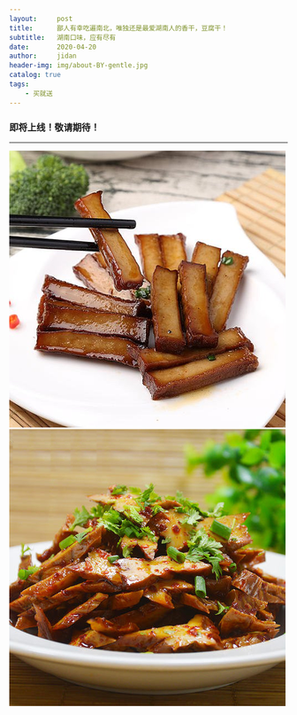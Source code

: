 ```yaml
---
layout:     post
title:      鄙人有幸吃遍南北，唯独还是最爱湖南人的香干，豆腐干！
subtitle:   湖南口味，应有尽有
date:       2020-04-20
author:     jidan
header-img: img/about-BY-gentle.jpg
catalog: true
tags:
    - 买就送
---
```

### 即将上线！敬请期待！
---
![](/img/te/14.jpg)
![](/img/te/10.jpg)